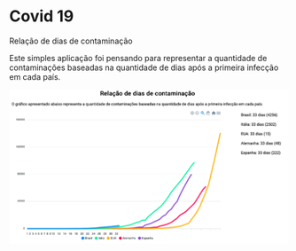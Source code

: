 # Covid 19

Relação de dias de contaminação

Este simples aplicação foi pensando para representar a quantidade de contaminações baseadas na quantidade de dias após a primeira infecção em cada país.

![screen](https://raw.githubusercontent.com/luizpicolo/covid-19/master/screen.png "Screen")

